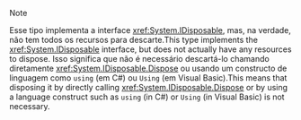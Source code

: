 > [!NOTE]
> <span data-ttu-id="77a5b-101">Esse tipo implementa a interface <xref:System.IDisposable>, mas, na verdade, não tem todos os recursos para descarte.</span><span class="sxs-lookup"><span data-stu-id="77a5b-101">This type implements the <xref:System.IDisposable> interface, but does not actually have any resources to dispose.</span></span> <span data-ttu-id="77a5b-102">Isso significa que não é necessário descartá-lo chamando diretamente <xref:System.IDisposable.Dispose> ou usando um constructo de linguagem como `using` (em C#) ou `Using` (em Visual Basic).</span><span class="sxs-lookup"><span data-stu-id="77a5b-102">This means that disposing it by directly calling <xref:System.IDisposable.Dispose> or by using a language construct such as `using` (in C#) or `Using` (in Visual Basic) is not necessary.</span></span>
